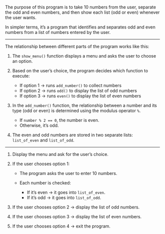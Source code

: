 



The purpose of this program is to take 10 numbers from the user, separate the odd and even numbers, and then show each list (odd or even) whenever the user wants.

In simpler terms, it’s a program that identifies and separates odd and even numbers from a list of numbers entered by the user.

---



The relationship between different parts of the program works like this:

1. The `show_menu()` function displays a menu and asks the user to choose an option.
2. Based on the user’s choice, the program decides which function to execute:

   * If option 1 → runs `add_number()` to collect numbers
   * If option 2 → runs `odd()` to display the list of odd numbers
   * If option 3 → runs `even()` to display the list of even numbers
3. In the `add_number()` function, the relationship between a number and its type (odd or even) is determined using the modulus operator `%`.

   * If `number % 2 == 0`, the number is even.
   * Otherwise, it’s odd.
4. The even and odd numbers are stored in two separate lists: `list_of_even` and `list_of_odd`.

---



1. Display the menu and ask for the user’s choice.
2. If the user chooses option 1:

   * The program asks the user to enter 10 numbers.
   * Each number is checked:

     * If it’s even → it goes into `list_of_even`.
     * If it’s odd → it goes into `list_of_odd`.
3. If the user chooses option 2 → display the list of odd numbers.
4. If the user chooses option 3 → display the list of even numbers.
5. If the user chooses option 4 → exit the program.


